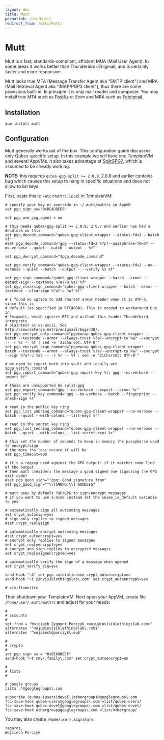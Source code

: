```yaml
---
layout: doc
title: Mutt
permalink: /doc/Mutt/
redirect_from: /wiki/Mutt/
---
```


Mutt
====

Mutt is a fast, standards-compliant, efficient MUA (Mail User Agent). In some areas it works better than Thunderbird+Enigmail, and is certainly faster and more responsive.

Mutt lacks true MTA (Message Transfer Agent aka "SMTP client") and MRA (Mail Retrieval Agent aka "IMAP/POP3 client"), thus there are some provisions built-in. In principle it is only mail reader and composer. You may install true MTA such as [Postfix](/doc/Postfix) or Exim and MRA such as [Fetchmail](/doc/Fetchmail).

Installation
------------

`yum install mutt`

Configuration
-------------

Mutt generally works out of the box. This configuration guide discusses only Qubes-specific setup. In this example we will have one TemplateVM and several AppVMs. It also takes advantage of [SplitGPG?](/doc/SplitGPG), which is assumed to be already working.

**NOTE:** this requires `qubes-gpg-split >= 2.0.9`. 2.0.8 and earlier contains bug which causes this setup to hang in specific situations and does not allow to list keys.

First, paste this to `/etc/Muttrc.local` in TemplateVM:

```
# specify your key or override in ~/.mutt/muttrc in AppVM
set pgp_sign_as="0xDEADBEEF"

set pgp_use_gpg_agent = no

# this needs qubes-gpg-split >= 2.0.8; 2.0.7 end earlier has had a deadlock on this
set pgp_decode_command="qubes-gpg-client-wrapper --status-fd=2 --batch %f"
#set pgp_decode_command="gpg --status-fd=2 %?p?--passphrase-fd=0? --no-verbose --quiet --batch --output - %f"

set pgp_decrypt_command="$pgp_decode_command"

set pgp_verify_command="qubes-gpg-client-wrapper --status-fd=2 --no-verbose --quiet --batch --output - --verify %s %f"

set pgp_sign_command="qubes-gpg-client-wrapper --batch --armor --detach-sign --textmode %?a?-u %a? %f"
set pgp_clearsign_command="qubes-gpg-client-wrapper --batch --armor --textmode --clearsign %?a?-u %a? %f"

# I found no option to add Charset armor header when it is UTF-8, since this is
# default (as specified in RFC4880). This is needed to workaround bug in
# Enigmail, which ignores RFC and without this header Thunderbird interprets
# plaintext as us-ascii. See http://sourceforge.net/p/enigmail/bugs/38/.
set pgp_encrypt_only_command="pgpewrap qubes-gpg-client-wrapper --batch --textmode --armor --always-trust %?a?--encrypt-to %a? --encrypt -- -r %r -- %f | sed -e '2iCharset: UTF-8'"
set pgp_encrypt_sign_command="pgpewrap qubes-gpg-client-wrapper --batch --textmode --armor --always-trust %?a?--encrypt-to %a? --encrypt --sign %?a?-u %a? -- -r %r -- %f | sed -e '2iCharset: UTF-8'"

# we need to import both into vault and locally wrt $pgp_verify_command
set pgp_import_command="qubes-gpg-import-key %f; gpg --no-verbose --import %f"

# those are unsupported by split-gpg
set pgp_export_command="gpg --no-verbose --export --armor %r"
set pgp_verify_key_command="gpg --no-verbose --batch --fingerprint --check-sigs %r"

# read in the public key ring
set pgp_list_pubring_command="qubes-gpg-client-wrapper --no-verbose --batch --quiet --with-colons --list-keys %r"

# read in the secret key ring
set pgp_list_secring_command="qubes-gpg-client-wrapper --no-verbose --batch --quiet --with-colons --list-secret-keys %r"

# this set the number of seconds to keep in memory the passpharse used to encrypt/sign
# the more the less secure it will be
set pgp_timeout=600

# it's a regexp used against the GPG output: if it matches some line of the output
# then mutt considers the message a good signed one (ignoring the GPG exit code)
#set pgp_good_sign="^gpg: Good signature from"
set pgp_good_sign="^\\[GNUPG:\\] GOODSIG"

# mutt uses by default PGP/GPG to sign/encrypt messages
# if you want to use S-mime instead set the smime_is_default variable to yes

# automatically sign all outcoming messages
set crypt_autosign=yes
# sign only replies to signed messages
#set crypt_replysign

# automatically encrypt outcoming messages
#set crypt_autoencrypt=yes
# encrypt only replies to signed messages
set crypt_replyencrypt=yes
# encrypt and sign replies to encrypted messages
set crypt_replysignencrypted=yes

# automatically verify the sign of a message when opened
set crypt_verify_sig=yes

send-hook "~A" set pgp_autoinline=no crypt_autoencrypt=no
send-hook "~t @invisiblethingslab\.com" set crypt_autoencrypt=yes

# vim:ft=muttrc
```

Then shutdown your TemplateVM. Next open your AppVM, create file `/home/user/.mutt/muttrc` and adjust for your needs:

```
#
# accounts
#
set from = "Wojciech Zygmunt Porczyk <woju@invisiblethingslab.com>"
alternates '^woju@invisiblethingslab\.com$'
alternates '^wojciech@porczyk\.eu$'

#
# crypto
#
set pgp_sign_as = "0xDEADBEEF"
send-hook "~t @my\.family\.com" set crypt_autoencrypt=no

#
# lists
#

# google groups
lists .*@googlegroups\.com

subscribe (qubes-(users|devel)|othergroup)@googlegroups\.com
fcc-save-hook qubes-users@googlegroups\.com =list/qubes-users/
fcc-save-hook qubes-devel@googlegroups\.com =list/qubes-devel/
fcc-save-hook othergroup@googlegroups\.com =list/othergroup/
```

You may also create `/home/user/.signature`:

```
regards,
Wojciech Porczyk
```
